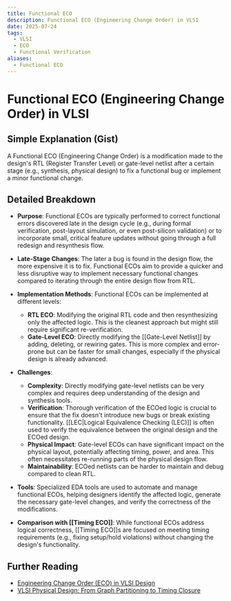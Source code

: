 ```yaml
---
title: Functional ECO
description: Functional ECO (Engineering Change Order) in VLSI
date: 2025-07-24
tags:
  - VLSI
  - ECO
  - Functional Verification
aliases:
  - Functional ECO
---
```


# Functional ECO (Engineering Change Order) in VLSI

## Simple Explanation (Gist)
A Functional ECO (Engineering Change Order) is a modification made to the design's RTL (Register Transfer Level) or gate-level netlist after a certain stage (e.g., synthesis, physical design) to fix a functional bug or implement a minor functional change.

## Detailed Breakdown

*   **Purpose**: Functional ECOs are typically performed to correct functional errors discovered late in the design cycle (e.g., during formal verification, post-layout simulation, or even post-silicon validation) or to incorporate small, critical feature updates without going through a full redesign and resynthesis flow.

*   **Late-Stage Changes**: The later a bug is found in the design flow, the more expensive it is to fix. Functional ECOs aim to provide a quicker and less disruptive way to implement necessary functional changes compared to iterating through the entire design flow from RTL.

*   **Implementation Methods**: Functional ECOs can be implemented at different levels:
    *   **RTL ECO**: Modifying the original RTL code and then resynthesizing only the affected logic. This is the cleanest approach but might still require significant re-verification.
    *   **Gate-Level ECO**: Directly modifying the [[Gate-Level Netlist]] by adding, deleting, or rewiring gates. This is more complex and error-prone but can be faster for small changes, especially if the physical design is already advanced.

*   **Challenges**: 
    *   **Complexity**: Directly modifying gate-level netlists can be very complex and requires deep understanding of the design and synthesis tools.
    *   **Verification**: Thorough verification of the ECOed logic is crucial to ensure that the fix doesn't introduce new bugs or break existing functionality. [[LEC|Logical Equivalence Checking (LEC)]] is often used to verify the equivalence between the original design and the ECOed design.
    *   **Physical Impact**: Gate-level ECOs can have significant impact on the physical layout, potentially affecting timing, power, and area. This often necessitates re-running parts of the physical design flow.
    *   **Maintainability**: ECOed netlists can be harder to maintain and debug compared to clean RTL.

*   **Tools**: Specialized EDA tools are used to automate and manage functional ECOs, helping designers identify the affected logic, generate the necessary gate-level changes, and verify the correctness of the modifications.

*   **Comparison with [[Timing ECO]]**: While functional ECOs address logical correctness, [[Timing ECO]]s are focused on meeting timing requirements (e.g., fixing setup/hold violations) without changing the design's functionality.

## Further Reading

*   [Engineering Change Order (ECO) in VLSI Design](https://www.vlsi-expert.com/2018/01/engineering-change-order-eco-in-vlsi.html)
*   [VLSI Physical Design: From Graph Partitioning to Timing Closure](https://www.amazon.com/VLSI-Physical-Design-Partitioning-Engineering/dp/0471721426)